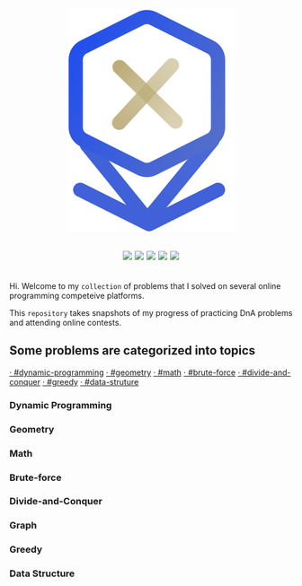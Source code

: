 <div style="display: flex; justify-content: center; align-items: center; margin-bottom: 35px">
    <img src="img/CP.svg" />
</div>
<div style="display: flex; justify-content: center; align-items: center; margin-bottom: 35px">
    <a href="https://codeforces.com/" target="_blank">
        <img src="https://img.shields.io/badge/-CodeForces-blue" style="margin: 0 2.5px">
    </a>
    <a href="https://atcoder.jp/" target="_blank">
        <img src="https://img.shields.io/badge/-AtCoder-lightgrey" style="margin: 0 2.5px">
    </a>
    <a href="https://leetcode.com/" target="_blank">
        <img src="https://img.shields.io/badge/-LeetCode-yellowgreen" style="margin: 0 2.5px">
    </a>
    <a href="https://codingcompetitions.withgoogle.com/" target="_blank">
        <img src="https://img.shields.io/badge/-Google-success" style="margin: 0 2.5px">
    </a>
    <a href="https://binarysearch.com/" target="_blank">
        <img src="https://img.shields.io/badge/-Binary-yellow" style="margin: 0 2.5px">
    </a>
</div>

Hi. Welcome to my `collection` of problems that I solved on several online programming competeive platforms.

This `repository` takes snapshots of my progress of practicing DnA problems and attending online contests.

<h2>Some problems are categorized into topics</h2>
<a href="dynamic-programming">· #dynamic-programming</a>
<a href="geometry">· #geometry</a>
<a href="math">· #math</a>
<a href="brute-force">· #brute-force</a>
<a href="divide-and-conquer">· #divide-and-conquer</a>
<a href="greedy">· #greedy</a>
<a href="data-struture">· #data-struture</a>

<h3 id="dynamic-programming">Dynamic Programming</h3>
<h3 id="geometry">Geometry</h3>
<h3 id="math">Math</h3>
<h3 id="brute-force">Brute-force</h3>
<h3 id="divide-and-conquer">Divide-and-Conquer</h3>
<h3 id="grah">Graph</h3>
<h3 id="greedy">Greedy</h3>
<h3 id="data-struture">Data Structure</h3>
